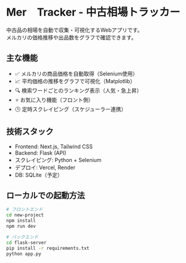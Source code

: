 # Mer　Tracker - 中古相場トラッカー

中古品の相場を自動で収集・可視化するWebアプリです。  
メルカリの価格推移や出品数をグラフで確認できます。

## 主な機能

- ✅ メルカリの商品価格を自動取得（Selenium使用）
- 📈 平均価格の推移をグラフで可視化（Matplotlib）
- 🔍 検索ワードごとのランキング表示（人気・急上昇）
- ⭐ お気に入り機能（フロント側）
- 🕒 定時スクレイピング（スケジューラー連携）

## 技術スタック

- Frontend: Next.js, Tailwind CSS
- Backend: Flask (API)
- スクレイピング: Python + Selenium
- デプロイ: Vercel, Render
- DB: SQLite（予定）

## ローカルでの起動方法

```bash
# フロントエンド
cd new-project
npm install
npm run dev

# バックエンド
cd flask-server
pip install -r requirements.txt
python app.py
